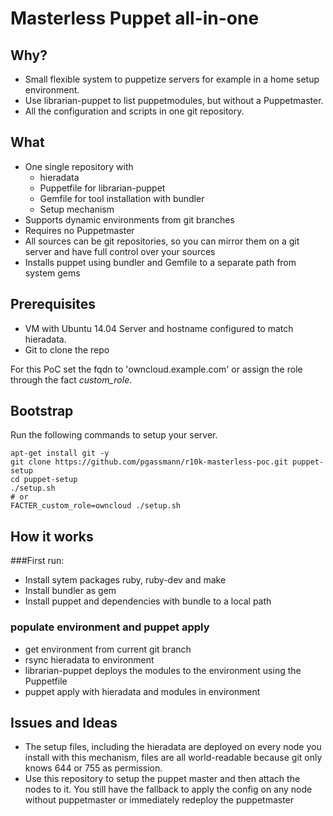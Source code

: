 Masterless Puppet all-in-one
======================================

Why?
----
 * Small flexible system to puppetize servers for example in a home setup environment.
 * Use librarian-puppet to list puppetmodules, but without a Puppetmaster.
 * All the configuration and scripts in one git repository.

What
----
 * One single repository with
   * hieradata
   * Puppetfile for librarian-puppet
   * Gemfile for tool installation with bundler
   * Setup mechanism
 * Supports dynamic environments from git branches
 * Requires no Puppetmaster
 * All sources can be git repositories, so you can mirror them on a git server and have full control over your sources
 * Installs puppet using bundler and Gemfile to a separate path from system gems

Prerequisites
-------------
 * VM with Ubuntu 14.04 Server and hostname configured to match hieradata.
 * Git to clone the repo

For this PoC set the fqdn to 'owncloud.example.com' or assign the role through the fact _custom_role_.

Bootstrap
---------
Run the following commands to setup your server.

    apt-get install git -y
    git clone https://github.com/pgassmann/r10k-masterless-poc.git puppet-setup
    cd puppet-setup
    ./setup.sh
    # or
    FACTER_custom_role=owncloud ./setup.sh

How it works
------------

###First run:

 - Install sytem packages ruby, ruby-dev and make
 - Install bundler as gem
 - Install puppet and dependencies with bundle to a local path

### populate environment and puppet apply
 - get environment from current git branch
 - rsync hieradata to environment
 - librarian-puppet deploys the modules to the environment using the Puppetfile
 - puppet apply with hieradata and modules in environment

Issues and Ideas
----------------

 * The setup files, including the hieradata are deployed on every node you install with this mechanism, files are all world-readable because git only knows 644 or 755 as permission.
 * Use this repository to setup the puppet master and then attach the nodes to it. You still have the fallback to apply the config on any node without puppetmaster or immediately redeploy the puppetmaster
